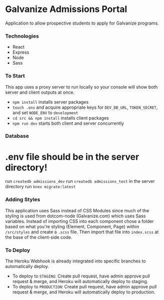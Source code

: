 # Galvanize Admissions Portal

Application to allow prospective students to apply for Galvanize programs.

### Technologies
- React
- Express
- Node
- Sass


### To Start
This app uses a proxy server to run locally so your console will show both server and client outputs at once.

- `npm install` installs server packages
- `touch .env` and acquire appropriate keys for `DEV_DB_URL`, `TOKEN_SECRET`, and set `NODE_ENV` to `development`
- `cd src && npm install` installs client packages
- `npm run dev` starts both client and server concurrently

### Database

# .env file should be in the server directory!

run `createdb admissions_dev`
run `createdb admissions_test`
in the server directory run `knex migrate:latest`

### Adding Styles
This application uses Sass instead of CSS Modules since much of the styling is used from dotcom-node (Galvanize.com) which uses Sass variables.  Instead of importing CSS into each component chose a folder based on what you're styling (Element, Component, Page) within `/src/styles` and create a `.scss` file.  Then import that file into `index.scss` at the base of the client-side code.

### To Deploy
The Heroku Webhook is already integrated into specific branches to automatically deploy.
- To deploy to `STAGING`: Create pull request, have admin approve pull request & merge, and Heroku will automatically deploy to staging.
- To deploy to `PRODUCTION`: Create pull request, have admin approve pull request & merge, and Heroku will automatically deploy to production.
